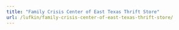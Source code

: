 ```yaml
---
title: "Family Crisis Center of East Texas Thrift Store"
url: /lufkin/family-crisis-center-of-east-texas-thrift-store/
---
```

